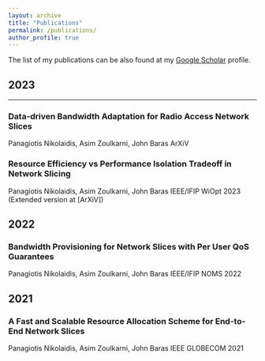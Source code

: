 ```yaml
---
layout: archive
title: "Publications"
permalink: /publications/
author_profile: true
---
```

The list of my publications can be also found at my <i class="fas fa-fw fa-graduation-cap"> </i> <a href="https://scholar.google.com/citations?user=ePqhoeIAAAAJ&hl=en"> Google Scholar</a> profile.<br/>

## 2023
---
### Data-driven Bandwidth Adaptation for Radio Access Network Slices
Panagiotis Nikolaidis, Asim Zoulkarni, John Baras
ArXiV

### Resource Efficiency vs Performance Isolation Tradeoff in Network Slicing
Panagiotis Nikolaidis, Asim Zoulkarni, John Baras
IEEE/IFIP WiOpt 2023 (Extended version at [ArXiV])

## 2022

### Bandwidth Provisioning for Network Slices with Per User QoS Guarantees
Panagiotis Nikolaidis, Asim Zoulkarni, John Baras
IEEE/IFIP NOMS 2022

## 2021

### A Fast and Scalable Resource Allocation Scheme for End-to-End Network Slices
Panagiotis Nikolaidis, Asim Zoulkarni, John Baras
IEEE GLOBECOM 2021



